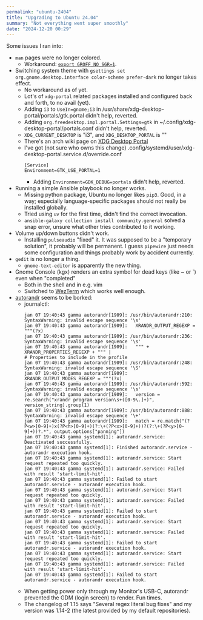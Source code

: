 ```yaml
---
permalink: "ubuntu-2404"
title: "Upgrading to Ubuntu 24.04"
summary: "Not everything went super smoothly"
date: "2024-12-20 00:29"
---
```


Some issues I ran into:

- `man` pages were no longer colored.
  - Workaround: [`export GROFF_NO_SGR=1`](https://bbs.archlinux.org/viewtopic.php?id=287185).
- Switching system theme with `gsettings set org.gnome.desktop.interface color-scheme prefer-dark` no longer takes effect.
  - No workaround as of yet.
  - Lot's of `xdg-portal` related packages installed and configured back and forth, to no avail (yet).
  - Adding `i3` to `UseIn=gnome;i3` in /usr/share/xdg-desktop-portal/portals/gtk.portal didn't help, reverted.
  - Adding `org.freedesktop.impl.portal.Settings=gtk` in ~/.config/xdg-desktop-portal/portals.conf didn't help, reverted.
  - `XDG_CURRENT_DESKTOP` is "i3", and `XDG_DESKTOP_PORTAL` is ""
  - There's an arch wiki page on [XDG Desktop Portal](https://wiki.archlinux.org/title/XDG_Desktop_Portal)
  - I've got (not sure who owns this change) .config/systemd/user/xdg-desktop-portal.service.d/override.conf
    ```
    [Service]
    Environment=GTK_USE_PORTAL=1
    ```
    - Adding `Environment=GDK_DEBUG=portals` didn't help, reverted.
- Running a simple Ansible playbook no longer works.
  - Missing python package, Ubuntu no longer likes `pip3`. Good, in a way; especially language-specific packages should not really be installed globally.
  - Tried using `uv` for the first time, didn't find the correct invocation.
  - `ansible-galaxy collection install community.general` solved a snap error, unsure what other tries contributed to it working.
- Volume up/down buttons didn't work.
  - Installing `pulseaudio` "fixed" it. It was supposed to be a "temporary solution", it probably will be permanent. I guess `pipewire` just needs some configuration and things probably work by accident currently.
- `gedit` is no longer a thing.
  - `gnome-text-editor` is apparently the new thing.
- Gnome Console (kgx) renders an extra symbol for dead keys (like ~ or `) even when "completed"
  - Both in the shell and in e.g. vim
  - Switched to [WezTerm](https://wezfurlong.org/wezterm/) which works well enough.
- [autorandr](https://github.com/phillipberndt/autorandr) seems to be borked:
  - journalctl:
    ```
    jan 07 19:40:43 gamma autorandr[1909]: /usr/bin/autorandr:210: SyntaxWarning: invalid escape sequence '\s'
    jan 07 19:40:43 gamma autorandr[1909]:   XRANDR_OUTPUT_REGEXP = """(?x)
    jan 07 19:40:43 gamma autorandr[1909]: /usr/bin/autorandr:236: SyntaxWarning: invalid escape sequence '\s'
    jan 07 19:40:43 gamma autorandr[1909]:   """ + XRANDR_PROPERTIES_REGEXP + """ |                                      # Properties to include in the profile
    jan 07 19:40:43 gamma autorandr[1909]: /usr/bin/autorandr:248: SyntaxWarning: invalid escape sequence '\S'
    jan 07 19:40:43 gamma autorandr[1909]:   XRANDR_OUTPUT_MODES_REGEXP = """(?x)
    jan 07 19:40:43 gamma autorandr[1909]: /usr/bin/autorandr:592: SyntaxWarning: invalid escape sequence '\s'
    jan 07 19:40:43 gamma autorandr[1909]:   version = re.search("xrandr program version\s+([0-9\.]+)", version_string).group(1)
    jan 07 19:40:43 gamma autorandr[1909]: /usr/bin/autorandr:888: SyntaxWarning: invalid escape sequence '\+'
    jan 07 19:40:43 gamma autorandr[1909]:   match = re.match("(?P<w>[0-9]+)x(?P<h>[0-9]+)(?:\+(?P<x>[0-9]+))?(?:\+(?P<y>[0-9]+))?.*", output.options["panning"])
    jan 07 19:40:43 gamma systemd[1]: autorandr.service: Deactivated successfully.
    jan 07 19:40:43 gamma systemd[1]: Finished autorandr.service - autorandr execution hook.
    jan 07 19:40:43 gamma systemd[1]: autorandr.service: Start request repeated too quickly.
    jan 07 19:40:43 gamma systemd[1]: autorandr.service: Failed with result 'start-limit-hit'.
    jan 07 19:40:43 gamma systemd[1]: Failed to start autorandr.service - autorandr execution hook.
    jan 07 19:40:43 gamma systemd[1]: autorandr.service: Start request repeated too quickly.
    jan 07 19:40:43 gamma systemd[1]: autorandr.service: Failed with result 'start-limit-hit'.
    jan 07 19:40:43 gamma systemd[1]: Failed to start autorandr.service - autorandr execution hook.
    jan 07 19:40:43 gamma systemd[1]: autorandr.service: Start request repeated too quickly.
    jan 07 19:40:43 gamma systemd[1]: autorandr.service: Failed with result 'start-limit-hit'.
    jan 07 19:40:43 gamma systemd[1]: Failed to start autorandr.service - autorandr execution hook.
    jan 07 19:40:43 gamma systemd[1]: autorandr.service: Start request repeated too quickly.
    jan 07 19:40:43 gamma systemd[1]: autorandr.service: Failed with result 'start-limit-hit'.
    jan 07 19:40:43 gamma systemd[1]: Failed to start autorandr.service - autorandr execution hook.
    ```
  - When getting power only through my Monitor's USB-C, autorandr prevented the GDM (login screen) to render. Fun times.
  - The changelog of 1.15 says "Several regex literal bug fixes" and my version was 1.14-2 (the latest provided by my default repositories).
